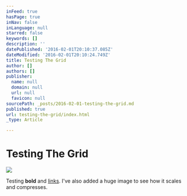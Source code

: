 ```yaml
---
inFeed: true
hasPage: true
inNav: false
inLanguage: null
starred: false
keywords: []
description: ''
datePublished: '2016-02-01T20:10:37.085Z'
dateModified: '2016-02-01T20:10:24.749Z'
title: Testing The Grid
author: []
authors: []
publisher:
  name: null
  domain: null
  url: null
  favicon: null
sourcePath: _posts/2016-02-01-testing-the-grid.md
published: true
url: testing-the-grid/index.html
_type: Article

---
```

# Testing The Grid
![](https://the-grid-user-content.s3-us-west-2.amazonaws.com/b1d09e1d-f1eb-4be3-8ff0-3464b4edb529.jpg)

Testing **bold** and [links][0]. I've also added a huge image to see how it scales and compresses.

[0]: http://www.wired.com/